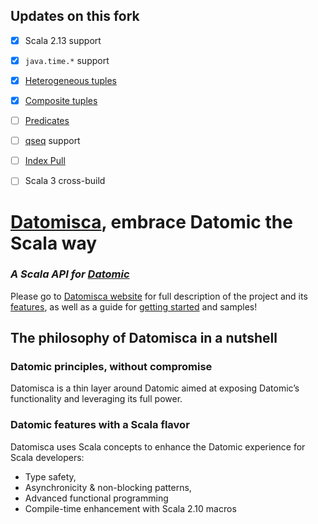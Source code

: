 ## Updates on this fork
- [x] Scala 2.13 support
- [x] `java.time.*` support 
- [x] [Heterogeneous tuples](https://docs.datomic.com/cloud/schema/schema-reference.html#heterogeneous-tuples)
- [x] [Composite tuples](https://docs.datomic.com/cloud/schema/schema-reference.html#composite-tuples)
- [ ] [Predicates](https://docs.datomic.com/cloud/schema/schema-reference.html#attribute-predicates)
- [ ] [qseq](https://docs.datomic.com/on-prem/query.html#qseq) support
- [ ] [Index Pull](https://docs.datomic.com/on-prem/index-pull.html)
- [ ] Scala 3 cross-build



# [Datomisca](https://dwhjames.github.io/datomisca), embrace Datomic the Scala way

### _A Scala API for [Datomic](http://www.datomic.com)_

Please go to [Datomisca website](https://dwhjames.github.io/datomisca) for full description of the project and its [features](https://dwhjames.github.io/datomisca/doc/features.html), as well as a guide for [getting started](https://dwhjames.github.io/datomisca/doc/getstarted.html) and samples!

## <a name="philosophy">The philosophy of Datomisca in a nutshell</a>

### <a name="philosophy-embrace">Datomic principles, without compromise</a>
Datomisca is a thin layer around Datomic aimed at exposing Datomic’s functionality and leveraging its full power.

### <a name="philosophy-enhance">Datomic features with a Scala flavor</a>

Datomisca uses Scala concepts to enhance the Datomic experience for Scala developers:

- Type safety, 
- Asynchronicity & non-blocking patterns, 
- Advanced functional programming
- Compile-time enhancement with Scala 2.10 macros

